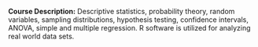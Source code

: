**Course Description:** Descriptive statistics, probability theory, random variables, sampling distributions, hypothesis testing, confidence intervals, ANOVA, simple and multiple regression. R software is utilized for analyzing real world data sets.